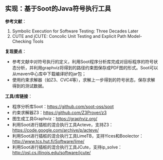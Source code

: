 ## 实现：基于Soot的Java符号执行工具  

**参考文献**：

1. Symbolic Execution for Software Testing: Three Decades Later 
2. CUTE and jCUTE: Concolic Unit Testing and Explicit Path Model-Checking Tools   

**复现要点**：

- 参考文献中对符号执行的定义，利用Soot程序分析库完成对目标程序的符号状态分析，并利用graphviz将得到的路径约束图保存成PDF图的形式。Soot可以从maven中心库中下载编译好的jar包；
- 使用约束求解器（如Z3、CVC4等），求解上一步得到的符号状态，保存求解得到的测试数据。

**工具/库链接**：

- 程序分析库Soot：https://github.com/soot-oss/soot
- 约束求解器Z3：https://github.com/Z3Prover/z3
- 图生成工具Graphviz：https://graphviz.org/
- 利用Soot进行插桩的混合执行工具Acteve，支持Z3：https://code.google.com/archive/p/acteve/
- 利用Soot进行插桩的混合执行工具LimeTB，支持Yices和Boolector：http://www.tcs.hut.fi/Software/lime/
- 利用Soot进行插桩的混合执行工具JCute，支持ip_solve：http://osl.cs.illinois.edu/software/jcute/

